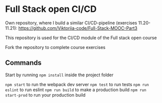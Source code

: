 # Full Stack open CI/CD

Own repository, where I build a similar CI/CD-pipeline (exercises 11.20-11.21): https://github.com/Viktoriia-code/Full-Stack-MOOC-Part3

This repository is used for the CI/CD module of the Full stack open course

Fork the repository to complete course exercises

## Commands

Start by running `npm install` inside the project folder

`npm start` to run the webpack dev server
`npm test` to run tests
`npm run eslint` to run eslint
`npm run build` to make a production build
`npm run start-prod` to run your production build
